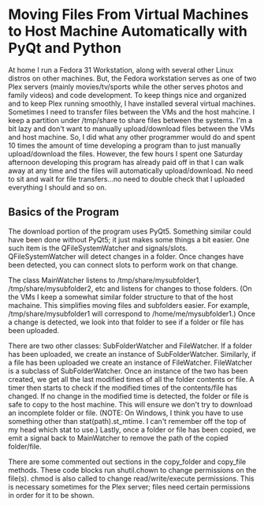 <h1>Moving Files From Virtual Machines to Host Machine Automatically with PyQt and Python</h1>
<p>
At home I run a Fedora 31 Workstation, along with several other Linux distros on other machines. But, the Fedora
workstation serves as one of two Plex servers (mainly movies/tv/sports while the other serves photos and family videos) and code development. 
To keep things nice and organized and to keep Plex running smoothly, I have installed several virtual machines.
Sometimes I need to transfer files between the VMs and the host mahcine.
I keep a partition under /tmp/share to share files between the systems.
I'm a bit lazy and don't want to manually upload/download files between the VMs and host machine. So,
I did what any other programmer would do and spent 10 times the amount of time developing a program
than to just manually upload/download the files. However, the few hours I spent one Saturday afternoon
developing this program has already paid off in that I can walk away at any time and the files will 
automatically upload/download. No need to sit and wait for file transfers...no need to double check that I
uploaded everything I should and so on.
</p>
<h2>Basics of the Program</h2>
<p>
The download portion of the program uses PyQt5. Something similar could have been done without PyQt5; it just makes
some things a bit easier. One such item is the QFileSystemWatcher and signals/slots. QFileSystemWatcher will detect changes in a folder.
Once changes have been detected, you can connect slots to perform work on that change.
</p>

<p>
The class MainWatcher listens to /tmp/share/mysubfolder1, /tmp/share/mysubfolder2, etc and listens for changes to those
folders. 
(On the VMs I keep a somewhat similar folder structure to that of the host machaine. 
This simplifies moving files and subfolders easier. For example, /tmp/share/mysubfolder1 will correspond
to /home/me/mysubfolder1.)
Once a change is detected, we look into that folder to see if a folder or file has been uploaded. 
</p>

<p>
There are two other classes: SubFolderWatcher and FileWatcher. 
If a folder has been uploaded, we create an instance of SubFolderWatcher.
Similarly, if a file has been uploaded we create an instance of FileWatcher.
FileWatcher is a subclass of SubFolderWatcher.
Once an instance of the two has been created, we get all the last modified times of all the folder contents or file.
A timer then starts to check if the modified times of the contents/file has changed.
If no change in the modified time is detected, the folder or file is safe to copy to the host machine.
This will ensure we don't try to download an incomplete folder or file.
(NOTE: On Windows, I think you have to use something other than stat(path).st_mtime. I can't remember off the top of my head
which stat to use.)
Lastly, once a folder or file has been copied, we emit a signal back to MainWatcher to remove the path of the copied folder/file.
</p>

<p>
There are some commented out sections in the copy_folder and copy_file methods. These code blocks run shutil.chown to change permissions 
on the file(s). chmod is also called to change read/write/execute permissions. This is necessary sometimes for the Plex server; files
need certain permissions in order for it to be shown.
</p>
